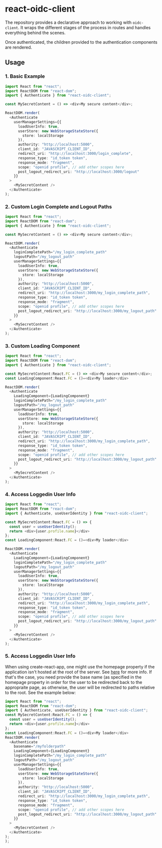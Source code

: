 # react-oidc-client

The repository provides a declarative approach to working with `oidc-client`.
It wraps the different stages of the process in routes and handles everything behind the scenes.

Once authenticated, the children provided to the authentication components are rendered.

## Usage

### 1. Basic Example

```typescript
import React from "react";
import ReactDOM from "react-dom";
import { Authenticate } from "react-oidc-client";

const MySecretContent = () => <div>My secure content</div>;

ReactDOM.render(
  <Authenticate
    userManagerSettings={{
      loadUserInfo: true,
      userStore: new WebStorageStateStore({
        store: localStorage
      }),
      authority: "http://localhost:5000",
      client_id: "JAVASCRIPT_CLIENT_ID",
      redirect_uri: "http://localhost:3000/login_complete",
      response_type: "id_token token",
      response_mode: "fragment",
      scope: "openid profile", // add other scopes here
      post_logout_redirect_uri: "http://localhost:3000/logout"
    }}
  >
    <MySecretContent />
  </Authenticate>
);
```

### 2. Custom Login Complete and Logout Paths

```typescript
import React from "react";
import ReactDOM from "react-dom";
import { Authenticate } from "react-oidc-client";

const MySecretContent = () => <div>My secure content</div>;

ReactDOM.render(
  <Authenticate
    loginCompletePath="/my_login_complete_path"
    logoutPath="/my_logout_path"
    userManagerSettings={{
      loadUserInfo: true,
      userStore: new WebStorageStateStore({
        store: localStorage
      }),
      authority: "http://localhost:5000",
      client_id: "JAVASCRIPT_CLIENT_ID",
      redirect_uri: "http://localhost:3000/my_login_complete_path",
      response_type: "id_token token",
      response_mode: "fragment",
      scope: "openid profile", // add other scopes here
      post_logout_redirect_uri: "http://localhost:3000/my_logout_path"
    }}
  >
    <MySecretContent />
  </Authenticate>
);
```

### 3. Custom Loading Component

```typescript
import React from "react";
import ReactDOM from "react-dom";
import { Authenticate } from "react-oidc-client";

const MySecretContent:React.FC = () => <div>My secure content</div>;
const LoadingComponent:React.FC = ()=<div>My loader</div>

ReactDOM.render(
  <Authenticate
    LoadingComponent={LoadingComponent}
    loginCompletePath="/my_login_complete_path"
    logoutPath="/my_logout_path"
    userManagerSettings={{
      loadUserInfo: true,
      userStore: new WebStorageStateStore({
        store: localStorage
      }),
      authority: "http://localhost:5000",
      client_id: "JAVASCRIPT_CLIENT_ID",
      redirect_uri: "http://localhost:3000/my_login_complete_path",
      response_type: "id_token token",
      response_mode: "fragment",
      scope: "openid profile", // add other scopes here
      post_logout_redirect_uri: "http://localhost:3000/my_logout_path"
    }}
  >
    <MySecretContent />
  </Authenticate>
);
```

### 4. Access Loggedin User Info

```typescript
import React from "react";
import ReactDOM from "react-dom";
import { Authenticate, useUserIdentity } from "react-oidc-client";

const MySecretContent:React.FC = () => {
  const user = useUserIdentity();
  return <div>{user.profile.name}</div>
};
const LoadingComponent:React.FC = ()=<div>My loader</div>

ReactDOM.render(
  <Authenticate
    LoadingComponent={LoadingComponent}
    loginCompletePath="/my_login_complete_path"
    logoutPath="/my_logout_path"
    userManagerSettings={{
      loadUserInfo: true,
      userStore: new WebStorageStateStore({
        store: localStorage
      }),
      authority: "http://localhost:5000",
      client_id: "JAVASCRIPT_CLIENT_ID",
      redirect_uri: "http://localhost:3000/my_login_complete_path",
      response_type: "id_token token",
      response_mode: "fragment",
      scope: "openid profile", // add other scopes here
      post_logout_redirect_uri: "http://localhost:3000/my_logout_path"
    }}
  >
    <MySecretContent />
  </Authenticate>
);
```

### 5. Access Loggedin User Info

When using create-react-app, one might use the homepage property
if the application isn't hosted at the root of the server.
See [here](https://create-react-app.dev/docs/deployment/#building-for-relative-paths) for more info.
If that's the case, you need provide the base name (as specified in the homepage property
in order for the user to be redirected back to the appropraite page, as otherwise,
the user will be redirected to paths relative to the root. See the example below:

```typescript
import React from "react";
import ReactDOM from "react-dom";
import { Authenticate, useUserIdentity } from "react-oidc-client";
const MySecretContent:React.FC = () => {
  const user = useUserIdentity();
  return <div>{user.profile.name}</div>
};
const LoadingComponent:React.FC = ()=<div>My loader</div>
ReactDOM.render(
  <Authenticate
    basename="/myfolderpath"
    LoadingComponent={LoadingComponent}
    loginCompletePath="/my_login_complete_path"
    logoutPath="/my_logout_path"
    userManagerSettings={{
      loadUserInfo: true,
      userStore: new WebStorageStateStore({
        store: localStorage
      }),
      authority: "http://localhost:5000",
      client_id: "JAVASCRIPT_CLIENT_ID",
      redirect_uri: "http://localhost:3000/my_login_complete_path",
      response_type: "id_token token",
      response_mode: "fragment",
      scope: "openid profile", // add other scopes here
      post_logout_redirect_uri: "http://localhost:3000/my_logout_path"
    }}
  >
    <MySecretContent />
  </Authenticate>
);
);
```
